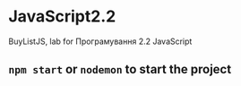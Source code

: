 # JavaScript2.2
BuyListJS, lab for Програмування 2.2 JavaScript
## `npm start` or `nodemon` to start the project
